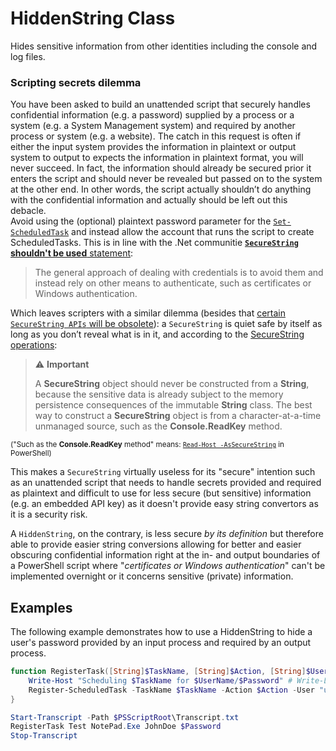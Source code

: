 # HiddenString Class
Hides sensitive information from other identities including the console and log files.

### Scripting secrets dilemma
You have been asked to build an unattended script that securely handles confidential information (e.g. a password) supplied by a process or a system (e.g. a System Management system) and required by another process or system (e.g. a website). The catch in this request is often if either the input system provides the information in plaintext or output system to output to expects the information in plaintext format, you will never succeed. In fact, the information should already be secured prior it enters the script and should never be revealed but passed on to the system at the other end. In other words, the script actually shouldn’t do anything with the confidential information and actually should be left out this debacle.  
Avoid using the (optional) plaintext password parameter for the [`Set-ScheduledTask`](https://docs.microsoft.com/powershell/module/scheduledtasks/set-scheduledtask) and instead allow the account that runs the script to create ScheduledTasks.
This is in line with the .Net communitie [**`SecureString` shouldn't be used** statement](https://github.com/dotnet/platform-compat/blob/master/docs/DE0001.md):

> The general approach of dealing with credentials is to avoid them and instead rely on other means to authenticate, such as certificates or Windows authentication.

Which leaves scripters with a similar dilemma (besides that [certain `SecureString APIs` will be obsolete](https://github.com/dotnet/designs/pull/147)): a `SecureString` is quiet safe by itself as long as you don’t reveal what is in it, and according to the [SecureString operations](https://docs.microsoft.com/dotnet/api/system.security.securestring#securestring-operations):

> ⚠️ **Important**
>
> A **SecureString** object should never be constructed from a **String**, because the sensitive data is already subject to the memory persistence consequences of the immutable **String** class. The best way to construct a **SecureString** object is from a character-at-a-time unmanaged source, such as the **Console.ReadKey** method.

<sub>("Such as the **Console.ReadKey** method" means: [`Read-Host -AsSecureString`](https://docs.microsoft.com/powershell/module/microsoft.powershell.utility/read-host) in PowerShell)</sub>

This makes a `SecureString` virtually useless for its "secure" intention such as an unattended script that needs to handle secrets provided and required as plaintext and difficult to use for less secure (but sensitive) information (e.g. an embedded API key) as it doesn't provide easy string convertors as it is a security risk.

A `HiddenString`, on the contrary, is less secure *by its definition* but therefore able to provide easier string conversions allowing for better and easier obscuring confidential information right at the in- and output boundaries of a PowerShell script where "*certificates or Windows authentication*" can't be implemented overnight or it concerns sensitive (private) information.

## Examples
The following example demonstrates how to use a HiddenString to hide a user's password provided by an input process and required by an output process.

```PowerShell
function RegisterTask([String]$TaskName, [String]$Action, [String]$UserName, [HiddenString]$Password) {
    Write-Host "Scheduling $TaskName for $UserName/$Password" # Write-Log ...
    Register-ScheduledTask -TaskName $TaskName -Action $Action -User "user" -Password "password"
}

Start-Transcript -Path $PSScriptRoot\Transcript.txt
RegisterTask Test NotePad.Exe JohnDoe $Password
Stop-Transcript
```
